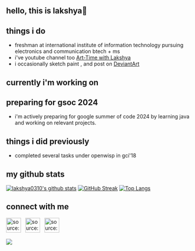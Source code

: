 ## hello, this is lakshya🎯

## things i do

* freshman at international institute of information technology pursuing electronics and communication btech + ms
* i've youtube channel too [Art-Time with Lakshya](https://youtube.com/@ArtTimewithLakshya)
* i occasionally sketch paint , and post on [DeviantArt](https://www.deviantart.com/sigmalaksh)


## currently i'm working on

## preparing for gsoc 2024
* i'm actively preparing for google summer of code 2024 by learning java and working on relevant projects.


## things i did previously
* completed several tasks under openwisp in gci'18

## my github stats
<a href="http://www.github.com/lakshya0310"><img src="https://github-readme-stats.vercel.app/api?username=lakshya0310&show_icons=true&hide=&count_private=true&title_color=0891b2&text_color=ffffff&icon_color=0891b2&bg_color=171717&hide_border=true&show_icons=true" alt="lakshya0310's github stats" /></a>
[![GitHub Streak](https://streak-stats.demolab.com?user=lakshya0310&theme=calm&hide_border=true&card_width=450)](https://git.io/streak-stats)
[![Top Langs](https://github-readme-stats.vercel.app/api/top-langs/?username=lakshya0310&theme=calm&layout=donut&hide_border=true)](https://github.com/anuraghazra/github-readme-stats)


## connect with me 
<a href="https://www.linkedin.com/in/lakshya-jindal-031a52286" target="_blank" rel="noopener noreferrer"><img src="https://i.imgur.com/kF9HMpz.png" width=40px height=40px title="source: imgur.com" /></a> &nbsp;  <a href="https://twitter.com/jindal10_jindal" target="_blank" rel="noopener noreferrer"><img src="https://i.imgur.com/G7yTDHP.png" width=40px height=40px title="source: imgur.com" /></a> &nbsp;  <a href="https://instagram.com/laxyajindal_" target="_blank" rel="noopener noreferrer"><img src="https://i.imgur.com/KAlgiiA.png" width=40px height=40px title="source: imgur.com" /></a>

![](https://komarev.com/ghpvc/?username=dwvicy&style=plastic&label=Stalker+Alert) <br>

